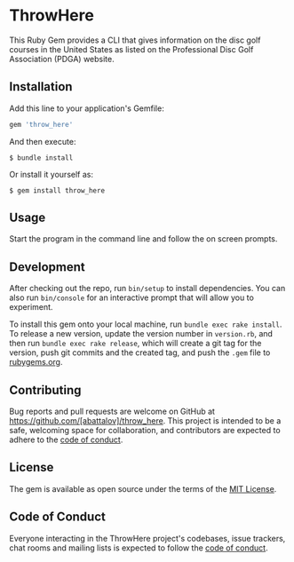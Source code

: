 # ThrowHere

This Ruby Gem provides a CLI that gives information on the disc golf courses in the United States as listed on the Professional Disc Golf Association (PDGA) website.

## Installation

Add this line to your application's Gemfile:

```ruby
gem 'throw_here'
```

And then execute:

    $ bundle install

Or install it yourself as:

    $ gem install throw_here

## Usage

Start the program in the command line and follow the on screen prompts.

## Development

After checking out the repo, run `bin/setup` to install dependencies. You can also run `bin/console` for an interactive prompt that will allow you to experiment.

To install this gem onto your local machine, run `bundle exec rake install`. To release a new version, update the version number in `version.rb`, and then run `bundle exec rake release`, which will create a git tag for the version, push git commits and the created tag, and push the `.gem` file to [rubygems.org](https://rubygems.org).

## Contributing

Bug reports and pull requests are welcome on GitHub at https://github.com/[abattalov]/throw_here. This project is intended to be a safe, welcoming space for collaboration, and contributors are expected to adhere to the [code of conduct](https://github.com/[abattalov]/throw_here/blob/master/CODE_OF_CONDUCT.md).

## License

The gem is available as open source under the terms of the [MIT License](https://opensource.org/licenses/MIT).

## Code of Conduct

Everyone interacting in the ThrowHere project's codebases, issue trackers, chat rooms and mailing lists is expected to follow the [code of conduct](https://github.com/abattalov/throw_here/blob/master/CODE_OF_CONDUCT.md).
